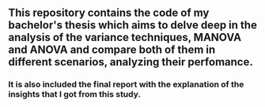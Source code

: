 ## This repository contains the code of my bachelor's thesis which aims to delve deep in the analysis of the variance techniques, MANOVA and ANOVA and compare both of them in different scenarios, analyzing their perfomance. 

### It is also included the final report with the explanation of the insights that I got from this study.
